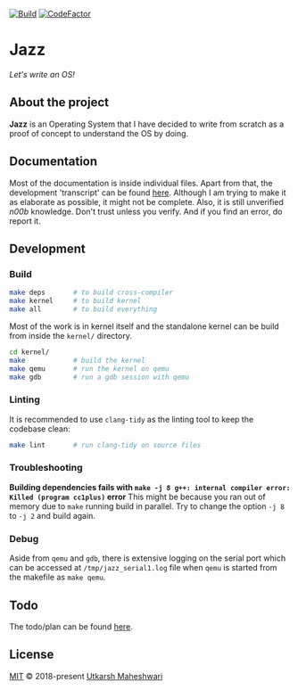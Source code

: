 [![Build](https://github.com/coditva/Jazz/actions/workflows/build.yml/badge.svg)](https://github.com/coditva/Jazz/actions/workflows/build.yml)
[![CodeFactor](https://www.codefactor.io/repository/github/coditva/jazz/badge)](https://www.codefactor.io/repository/github/coditva/jazz)

# Jazz
_Let's write an OS!_

## About the project
**Jazz** is an Operating System that I have decided to write from scratch as a proof of concept to understand the OS by doing.

## Documentation
Most of the documentation is inside individual files.
Apart from that, the development 'transcript' can be found [here](https://coditva.github.io/Jazz/).
Although I am trying to make it as elaborate as possible, it might not be complete.
Also, it is still unverified _n00b_ knowledge.
Don't trust unless you verify. And if you find an error, do report it.

## Development
### Build
```bash
make deps       # to build cross-compiler
make kernel     # to build kernel
make all        # to build everything
```
Most of the work is in kernel itself and the standalone kernel can be build from
inside the `kernel/` directory.
```bash
cd kernel/
make            # build the kernel
make qemu       # run the kernel on qemu
make gdb        # run a gdb session with qemu
```

### Linting
It is recommended to use `clang-tidy` as the linting tool to keep the codebase
clean:
```bash
make lint       # run clang-tidy on source files
```

### Troubleshooting
**Building dependencies fails with 
`make -j 8 g++: internal compiler error: Killed (program cc1plus)` error**
This might be because you ran out of memory due to `make` running build in parallel. Try to change the option `-j 8` to `-j 2` and build again.

### Debug
Aside from `qemu` and `gdb`, there is extensive logging on the serial port which
can be accessed at `/tmp/jazz_serial1.log` file when `qemu` is started from the
makefile as `make qemu`.

## Todo
The todo/plan can be found [here](https://github.com/coditva/Jazz/blob/master/TODO).

## License
[MIT](https://github.com/coditva/Jazz/blob/master/LICENSE)
&copy; 2018-present [Utkarsh Maheshwari](https://github.com/coditva)
